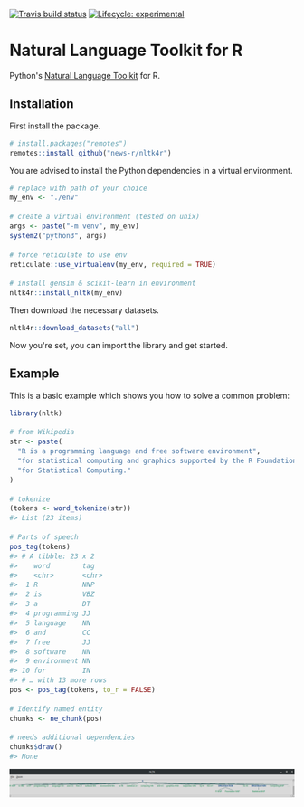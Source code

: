 
<!-- README.md is generated from README.Rmd. Please edit that file -->
<!-- badges: start -->
[![Travis build status](https://travis-ci.org/news-r/nltk.svg?branch=master)](https://travis-ci.org/news-r/nltk) [![Lifecycle: experimental](https://img.shields.io/badge/lifecycle-experimental-orange.svg)](https://www.tidyverse.org/lifecycle/#experimental) <!-- badges: end -->

Natural Language Toolkit for R
==============================

Python's [Natural Language Toolkit](https://www.nltk.org/) for R.

Installation
------------

First install the package.

``` r
# install.packages("remotes")
remotes::install_github("news-r/nltk4r")
```

You are advised to install the Python dependencies in a virtual environment.

``` r
# replace with path of your choice
my_env <- "./env"

# create a virtual environment (tested on unix)
args <- paste("-m venv", my_env)
system2("python3", args) 

# force reticulate to use env
reticulate::use_virtualenv(my_env, required = TRUE)

# install gensim & scikit-learn in environment
nltk4r::install_nltk(my_env) 
```

Then download the necessary datasets.

``` r
nltk4r::download_datasets("all")
```

Now you're set, you can import the library and get started.

Example
-------

This is a basic example which shows you how to solve a common problem:

``` r
library(nltk)

# from Wikipedia
str <- paste(
  "R is a programming language and free software environment",
  "for statistical computing and graphics supported by the R Foundation",
  "for Statistical Computing."
)

# tokenize
(tokens <- word_tokenize(str))
#> List (23 items)

# Parts of speech
pos_tag(tokens)
#> # A tibble: 23 x 2
#>    word        tag  
#>    <chr>       <chr>
#>  1 R           NNP  
#>  2 is          VBZ  
#>  3 a           DT   
#>  4 programming JJ   
#>  5 language    NN   
#>  6 and         CC   
#>  7 free        JJ   
#>  8 software    NN   
#>  9 environment NN   
#> 10 for         IN   
#> # … with 13 more rows
pos <- pos_tag(tokens, to_r = FALSE)

# Identify named entity
chunks <- ne_chunk(pos)

# needs additional dependencies
chunks$draw()
#> None
```

![](./man/figures/tree.png)
